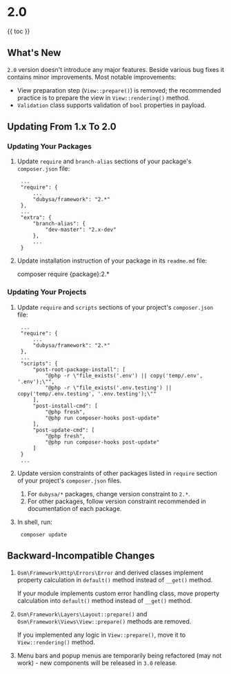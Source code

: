 # 2.0 #

{{ toc }}

## What's New ##

`2.0` version doesn't introduce any major features. Beside various bug fixes it contains minor improvements. Most notable improvements:

* View preparation step (`View::prepare()`) is removed; the recommended practice is to prepare the view in `View::rendering()` method.
* `Validation` class supports validation of `bool` properties in payload.

## Updating From 1.x To 2.0 ##

### Updating Your Packages ###

1. Update `require` and `branch-alias` sections of your package's `composer.json` file: 

		...
	    "require": {
			...
	        "dubysa/framework": "2.*"
	    },
		...
	    "extra": {
	        "branch-alias": {
	            "dev-master": "2.x-dev"
	        },
			...
	    }

2. Update installation instruction of your package in its `readme.md` file:

    composer require {package}:2.*


### Updating Your Projects ###
 
1. Update `require` and `scripts` sections of your project's `composer.json` file:

		...
	    "require": {
	        ...
	        "dubysa/framework": "2.*"
	    },
		...
	    "scripts": {
	        "post-root-package-install": [
	            "@php -r \"file_exists('.env') || copy('temp/.env', '.env');\"",
	            "@php -r \"file_exists('.env.testing') || copy('temp/.env.testing', '.env.testing');\""
	        ],
	        "post-install-cmd": [
	            "@php fresh",
	            "@php run composer-hooks post-update"
	        ],
	        "post-update-cmd": [
	            "@php fresh",
	            "@php run composer-hooks post-update"
	        ]
	    }
		...

2. Update version constraints of other packages listed in `require` section of your project's `composer.json` files. 
 
	1. For `dubysa/*` packages, change version constraint to `2.*`. 
	2. For other packages, follow version constraint recommended in documentation of each package. 

3. In shell, run:

		composer update 

## Backward-Incompatible Changes ##

1. `Osm\Framework\Http\Errors\Error` and derived classes implement property calculation in `default()` method instead of `__get()` method. 

	If your module implements custom error handling class, move property calculation into `default()` method instead of `__get()` method. 

2. `Osm\Framework\Layers\Layout::prepare()` and `Osm\Framework\Views\View::prepare()` methods are removed.

	If you implemented any logic in `View::prepare()`, move it to `View::rendering()` method.

3. Menu bars and popup menus are temporarily being refactored (may not work) - new components will be released in `3.0` release.   